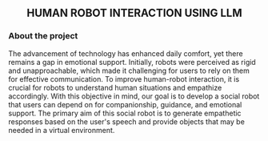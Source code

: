 <p align="center">
  <h2 align="center">HUMAN ROBOT INTERACTION USING LLM</h2>
</p>

### About the project
The advancement of technology has enhanced daily comfort, yet there remains a gap in emotional support. Initially, robots were perceived as rigid and unapproachable, which made it challenging for users to rely on them for effective communication. To improve human-robot interaction, it is crucial for robots to understand human situations and empathize accordingly. With this objective in mind, our goal is to develop a social robot that users can depend on for companionship, guidance, and emotional support. The primary aim of this social robot is to generate empathetic responses based on the user's speech and provide objects that may be needed in a virtual environment.
